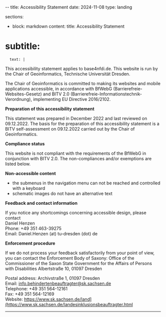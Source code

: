 --
title: Accessibility Statement
date: 2024-11-08
type: landing

sections:
  - block: markdown
    content:
      title: Accessibility Statement
#      subtitle: 
      text: |
This accessibility statement applies to base4nfdi.de. This website is run by the Chair of Geoinformatics, Technische Universität Dresden.

The Chair of Geoinformatics is committed to making its websites and mobile applications accessible, in accordance with BfWebG (Barrierefreie-Websites-Gesetz) and BITV 2.0 (Barrierefreie-Informationstechnik-Verordnung), implementing EU Directive 2016/2102.

**Preparation of this accessibility statement**

This statement was prepared in December 2022 and last reviewed on 09.12.2022. 
The basis for the preparation of this accessibility statement is a BITV self-assessment on 09.12.2022 carried out by the Chair of Geoinformatics.

**Compliance status**

This website is not compliant with the requirements of the BfWebG in conjunction with BITV 2.0. The non-compliances and/or exemptions are listed below.

**Non-accessible content**

 * the submenus in the navigation menu can not be reached and controlled with a keyboard
 * schematic images do not have an alternative text

**Feedback and contact information**

If you notice any shortcomings concerning accessible design, please contact<br/>
Daniel Henzen<br/>
Phone: +49 351 463-39275<br/>
Email: Daniel.Henzen (at) tu-dresden (dot) de

**Enforcement procedure**

If we do not process your feedback satisfactorily from your point of view, you can contact the Enforcement Body of Saxony: 
Office of the Commissioner of the Saxon State Government for the Affairs of Persons with Disabilities
Albertstraße 10, 01097 Dresden 

Postal address: Archivstraße 1, 01097 Dresden<br/>
Email: info.behindertenbeauftragter@sk.sachsen.de<br/>
Telephone: +49 351 564-12161<br/>
Fax: +49 351 564-12169<br/>
Website: https://www.sk.sachsen.de/land](https://www.sk.sachsen.de/landesinklusionsbeauftragter.html

---


